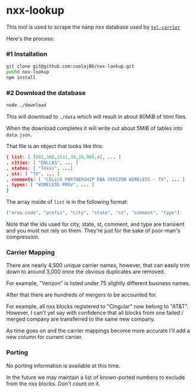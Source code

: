 nxx-lookup
==========

This tool is used to scrape the nanp nxx database used by
[`tel-carrier`](https://github.com/coolaj86/node-tel-carrier)

Here's the process:

### \#1 Installation

```bash
git clone git@github.com:coolaj86/nxx-lookup.git
pushd nxx-lookup
npm install
```
### \#2 Download the database

```bash
node ./download
```

This will download to `./data` which will result in about 80MiB of html files.

When the download completes it will write out about 5MiB of tables into `data.json`.

That file is an object that looks like this:

```json
{ list: [ [801,360,1531,39,39,908,4], ... ]
, cities: [ "DALLAS", ... ]
, states: [ "Texas", ...]
, sts: [ "TX", ... ]
, comments: [ "CELLCO PARTNERSHIP DBA VERIZON WIRELESS - TX", ... ]
, types: [ "WIRELESS PROV", ... ]
}
```

The array inside of `list` is in the following format:

```json
["area code", "prefix", "city", "state", "st", "comment", "type"]
```

Note that the ids used for city, state, st, comment, and type are transient
and you must not rely on them.
They're just for the sake of poor-man's compression.

### Carrier Mapping

There are nearly 4,500 unique carrier names, however,
that can easily trim down to around 3,000 once the
obvious duplicates are removed.

For example, "Verizon" is listed under 75 slightly different business names.

After that there are hundreds of mergers to be accounted for.

For example, all nxx blocks registered to "Cingular" now belong to "AT&T".
However, I can't yet say with confidence that all blocks from one failed / merged
company are transferred to the same new company.

As time goes on and the carrier mappings become more accurate I'll add a new column
for current carrier.

### Porting

No porting information is available at this time.

In the future we may maintain a list of known-ported numbers to exclude from the nxx blocks.
Don't count on it.
